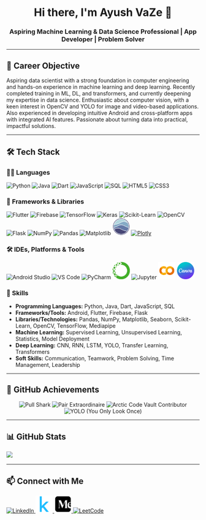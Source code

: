 <h1 align="center">Hi there, I'm Ayush VaZe 👋</h1>  
<h3 align="center">Aspiring Machine Learning & Data Science Professional | App Developer | Problem Solver</h3>      
           
---         
## 🎯 Career Objective      
 
Aspiring data scientist with a strong foundation in computer engineering and hands-on experience in machine learning and deep learning. Recently completed training in ML, DL, and transformers, and currently deepening my expertise in data science. Enthusiastic about computer vision, with a keen interest in OpenCV and YOLO for image and video-based applications. Also experienced in developing intuitive Android and cross-platform apps with integrated AI features. Passionate about turning data into practical, impactful solutions.
 
---   
  
## 🛠 Tech Stack  
 
### 👨‍💻 Languages

<p align="left">
  <img src="https://cdn.jsdelivr.net/gh/devicons/devicon/icons/python/python-original.svg" alt="Python" width="45" height="45"/>
  <img src="https://cdn.jsdelivr.net/gh/devicons/devicon/icons/java/java-original.svg" alt="Java" width="45" height="45"/>
  <img src="https://cdn.jsdelivr.net/gh/devicons/devicon/icons/dart/dart-original.svg" alt="Dart" width="45" height="45"/>
  <img src="https://cdn.jsdelivr.net/gh/devicons/devicon/icons/javascript/javascript-original.svg" alt="JavaScript" width="45" height="45"/>
  <img src="https://cdn.jsdelivr.net/gh/devicons/devicon/icons/postgresql/postgresql-original.svg" alt="SQL" width="45" height="45"/>
  <img src="https://cdn.jsdelivr.net/gh/devicons/devicon/icons/html5/html5-original.svg" alt="HTML5" width="45" height="45"/>
  <img src="https://cdn.jsdelivr.net/gh/devicons/devicon/icons/css3/css3-original.svg" alt="CSS3" width="45" height="45"/>
</p>


### 🧩 Frameworks & Libraries  

<p align="left">
  <img src="https://cdn.jsdelivr.net/gh/devicons/devicon/icons/flutter/flutter-original.svg" alt="Flutter" width="45" height="45"/>
  <img src="https://cdn.jsdelivr.net/gh/devicons/devicon/icons/firebase/firebase-plain.svg" alt="Firebase" width="45" height="45"/>
  <img src="https://cdn.jsdelivr.net/gh/devicons/devicon/icons/tensorflow/tensorflow-original.svg" alt="TensorFlow" width="45" height="45"/>
  <img src="https://cdn.jsdelivr.net/gh/devicons/devicon/icons/keras/keras-original.svg" alt="Keras" width="45" height="45"/>
  <img src="https://cdn.jsdelivr.net/gh/devicons/devicon/icons/scikitlearn/scikitlearn-original.svg" alt="Scikit-Learn" width="45" height="45"/>
  <img src="https://cdn.jsdelivr.net/gh/devicons/devicon/icons/opencv/opencv-original.svg" alt="OpenCV" width="45" height="45"/>
  <!-- <img src="https://upload.wikimedia.org/wikipedia/commons/7/7f/YOLOv5_Logo.png" alt="YOLO" width="45" height="45"/> -->
  <img src="https://cdn.jsdelivr.net/gh/devicons/devicon/icons/flask/flask-original.svg" alt="Flask" width="45" height="45"/>
  <img src="https://cdn.jsdelivr.net/gh/devicons/devicon/icons/numpy/numpy-original.svg" alt="NumPy" width="45" height="45"/>
  <img src="https://cdn.jsdelivr.net/gh/devicons/devicon/icons/pandas/pandas-original.svg" alt="Pandas" width="45" height="45"/>
  <img src="https://upload.wikimedia.org/wikipedia/commons/8/84/Matplotlib_icon.svg" alt="Matplotlib" width="45" height="45"/>
  <img src="assets/logos/seaborn.png" alt="Seaborn" width="45"/>
  <a href="https://plotly.com" target="_blank"><img src="https://images.plot.ly/logo/new-branding/plotly-logomark.png" alt="Plotly" width="45" height="45"/></a>
</p>




### 🛠 IDEs, Platforms & Tools

<p align="left">
  <img src="https://cdn.jsdelivr.net/gh/devicons/devicon/icons/androidstudio/androidstudio-original.svg" alt="Android Studio" width="45" height="45"/>
  <img src="https://cdn.jsdelivr.net/gh/devicons/devicon/icons/vscode/vscode-original.svg" alt="VS Code" width="45" height="45"/>
  <img src="https://cdn.jsdelivr.net/gh/devicons/devicon/icons/pycharm/pycharm-original.svg" alt="PyCharm" width="45" height="45"/>
  <img src="assets/logos/anaconda.png" alt="Anaconda" width="45"/>
  <img src="https://upload.wikimedia.org/wikipedia/commons/3/38/Jupyter_logo.svg" alt="Jupyter" width="45" height="45"/>
  <img src="assets/logos/colab.png" alt="Colab" width="45"/>
  <img src="assets/logos/canva.png" alt="Canva" width="45"/>
</p>



### 📜 Skills
- **Programming Languages:** Python, Java, Dart, JavaScript, SQL  
- **Frameworks/Tools:** Android, Flutter, Firebase, Flask  
- **Libraries/Technologies:** Pandas, NumPy, Matplotlib, Seaborn, Scikit-Learn, OpenCV, TensorFlow, Mediapipe 
- **Machine Learning:** Supervised Learning, Unsupervised Learning, Statistics, Model Deployment  
- **Deep Learning:** CNN, RNN, LSTM, YOLO, Transfer Learning, Transformers
- **Soft Skills:** Communication, Teamwork, Problem Solving, Time Management, Leadership  

---

## 🏅 GitHub Achievements 

<p align="center">
  <img src="https://github.githubassets.com/images/modules/profile/achievements/pull-shark-default.png" width="80" title="Pull Shark">
  <img src="https://github.githubassets.com/images/modules/profile/achievements/pair-extraordinaire-default.png" width="80" title="Pair Extraordinaire">
  <img src="https://github.githubassets.com/images/modules/profile/achievements/arctic-code-vault-contributor-default.png" width="80" title="Arctic Code Vault Contributor">
  <img src="https://github.githubassets.com/images/modules/profile/achievements/yolo-default.png" width="80" title="YOLO (You Only Look Once)">
</p> 
 
--- 

## 📊 GitHub Stats 

<img src="https://github-readme-streak-stats.herokuapp.com?user=AyushVaZe67&theme=radical&hide_border=true&border_radius=8" width="42%"> 

---

## 📫 Connect with Me

<p align="left">
  <a href="https://www.linkedin.com/in/ayush-vaze-486694280/" target="_blank">
    <img src="https://cdn.jsdelivr.net/gh/devicons/devicon/icons/linkedin/linkedin-original.svg" alt="LinkedIn" width="40" height="40"/>
  </a>
  <a href="https://www.kaggle.com/ayushvaze67" target="_blank">
    <img src="assets/logos/kaggle.png" alt="Kaggle" width="45"/>
  </a>
  <a href="https://medium.com/@ayushvaze2003" target="_blank">
    <img src="assets/logos/medium.png" alt="Medium" width="45"/>
  </a>
  <a href="https://leetcode.com/u/Lw4NvhZnOj/" target="_blank">
    <img src="https://cdn.jsdelivr.net/gh/devicons/devicon/icons/leetcode/leetcode-original.svg" alt="LeetCode" width="40" height="40"/>
  </a>
</p>
